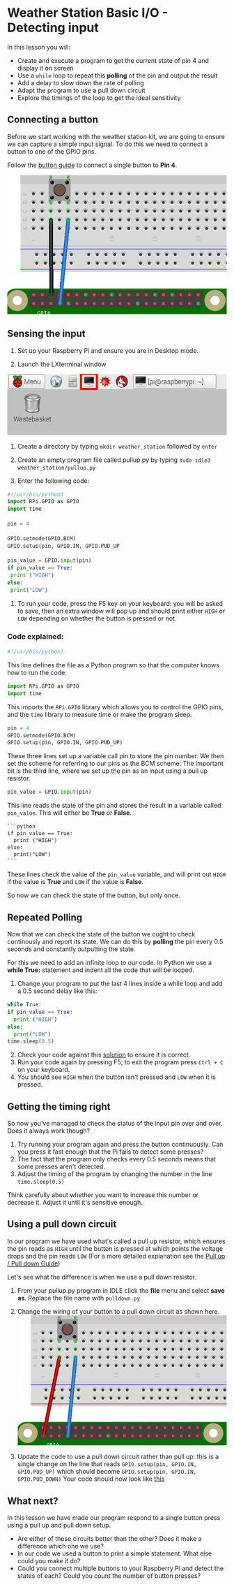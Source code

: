 # Weather Station Basic I/O - Detecting input

In this lesson you will:

- Create and execute a program to get the current state of pin 4 and display it on screen
- Use a `while` loop to repeat this **polling** of the pin and output the result
- Add a delay to slow down the rate of polling
- Adapt the program to use a pull down circuit
- Explore the timings of the loop to get the ideal sensitivity

## Connecting a button
Before we start working with the weather station kit, we are going to ensure we can capture a simple input signal. To do this we need to connect a button to one of the GPIO pins.

 Follow the [button guide](../guides/GPIO/connecting-button.md) to connect a single button to **Pin 4**.

![Pull up wires](images/pull_up_wire.png)

## Sensing the input

1. Set up your Raspberry Pi and ensure you are in Desktop mode.

1. Launch the LXterminal window

  ![LX Terminal](images/lxterminal.png)

1. Create a directory by typing `mkdir weather_station` followed by `enter`

1. Create an empty program file called pullup.py by typing `sudo idle3 weather_station/pullup.py`

1. Enter the following code:

  ```python
#!/usr/bin/python3
import RPi.GPIO as GPIO
import time

 pin = 4

 GPIO.setmode(GPIO.BCM)
 GPIO.setup(pin, GPIO.IN, GPIO.PUD_UP

 pin_value = GPIO.input(pin)
 if pin_value == True:
   print ("HIGH")
 else:
   print("LOW")
 ```

1. To run your code, press the F5 key on your keyboard: you will be asked to save, then an extra window will pop up and should print either `HIGH` or `LOW` depending on whether the button is pressed or not.

### Code explained:

  ```python
  #!/usr/bin/python3
  ```

This line defines the file as a Python program so that the computer knows how to run the code.

  ```python
  import RPi.GPIO as GPIO
  import time
  ```

This imports the `RPi.GPIO` library which allows you to control the GPIO pins, and the `time` library to measure time or make the program sleep.

  ```python
  pin = 4
  GPIO.setmode(GPIO.BCM)
  GPIO.setup(pin, GPIO.IN, GPIO.PUD_UP)
  ```

These three lines set up a variable call pin to store the pin number. We then set the scheme for referring to our pins as the BCM scheme. The important bit is the third line, where we set up the pin as an input using a pull up resistor.

   ```python
   pin_value = GPIO.input(pin)
   ```

This line reads the state of the pin and stores the result in a variable called `pin_value`. This will either be **True** or **False**.

    ```python
    if pin_value == True:
      print ("HIGH")
    else:
      print("LOW")
    ```

These lines check the value of the `pin_value` variable, and will print out `HIGH` if the value is **True** and `LOW` if the value is **False**.

So now we can check the state of the button, but only once.

## Repeated Polling
Now that we can check the state of the button we ought to check continously and report its state. We can do this by **polling** the pin every 0.5 seconds and constantly outputting the state.

For this we need to add an infinite loop to our code. In Python we use a **while True:** statement and indent all the code that will be looped.

1. Change your program to put the last 4 lines inside a while loop and add a 0.5 second delay like this:


  ```python
while True:
  if pin_value == True:
    print ("HIGH")
  else:
    print("LOW")
  time.sleep(0.5)
```

2. Check your code against this [solution](code/pullup.py) to ensure it is correct.
3. Run your code again by pressing F5; to exit the program press `Ctrl + C` on your keyboard.
4. You should see `HIGH` when the button isn't pressed and `LOW` when it is pressed.

## Getting the timing right

So now you've managed to check the status of the input pin over and over. Does it always work though?

1. Try running your program again and press the button continuously. Can you press it fast enough that the Pi fails to detect some presses?
2. The fact that the program only checks every 0.5 seconds means that some presses aren't detected.
3. Adjust the timing of the program by changing the number in the line
`time.sleep(0.5)`

Think carefully about whether you want to increase this number or decrease it. Adjust it until it's sensitive enough.

## Using a pull down circuit

In our program we have used what's called a pull up resistor, which ensures the pin reads as `HIGH` until the button is pressed at which points the voltage drops and the pin reads `LOW` (For a more detailed explanation see the [Pull up / Pull down Guide](GPIO/pull_up_down.md))

Let's see what the difference is when we use a pull down resistor.
1. From your pullup.py program in IDLE click the **file** menu and select **save as**. Replace the file name with `pulldown.py`

2. Change the wiring of your button to a pull down circuit as shown here.
![Pull down wires](images/pull_down_wire.png)

3. Update the code to use a pull down circuit rather than pull up: this is a single change on the line that reads
`GPIO.setup(pin, GPIO.IN, GPIO.PUD_UP)`
which should become
`GPIO.setup(pin, GPIO.IN, GPIO.PUD_DOWN)`
Your code should now look like [this](code/pulldown.py)

## What next?

In this lesson we have made our program respond to a single button press using a pull up and pull down setup.

- Are either of these circuits better than the other? Does it make a difference which one we use?
- In our code we used a button to print a simple statement. What else could you make it do?
- Could you connect multiple buttons to your Raspberry Pi and detect the states of each? Could you count the number of button presses?
